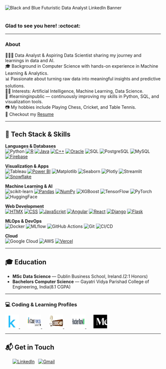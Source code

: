 

<img width="1584" height="396" alt="Black and Blue Futuristic Data Analyst LinkedIn Banner" src="https://github.com/user-attachments/assets/4a3176cc-b7fa-4a1f-a7df-ae4eba552530" />
<br/>
<br/>


### Glad to see you here! :octocat:

---
### About 
👨🏻‍💻 Data Analyst & Aspiring Data Scientist sharing my journey and learnings in data and AI.<br/>
🎓 Background in Computer Science with hands-on experience in Machine Learning & Analytics.<br/>
📊 Passionate about turning raw data into meaningful insights and predictive solutions.<br/>
👨‍💻   Interests: Artificial Intelligence, Machine Learning, Data Science.<br/>
🌱 #learninginpublic — continuously improving my skills in Python, SQL, and visualization tools.<br/>
📷   My hobbies include Playing Chess, Cricket, and Table Tennis.<br/>
📝 Checkout my [Resume](https://drive.google.com/drive/folders/1eKEQt7wMJNh1sA2Y_KlWHcN_li4K1HEd?usp=sharing)

---

## 🧰 Tech Stack & Skills

**Languages & Databases**  
![Python](https://img.shields.io/badge/Python-3776AB?style=flat&logo=python&logoColor=white)
[![R](https://img.shields.io/badge/R-%23276DC3.svg?logo=r&logoColor=white)](#)
[![Java](https://img.shields.io/badge/Java-%23ED8B00.svg?logo=openjdk&logoColor=white)](#)
[![C++](https://img.shields.io/badge/C++-%2300599C.svg?logo=c%2B%2B&logoColor=white)](#)
[![Oracle](https://custom-icon-badges.demolab.com/badge/Oracle-F80000?logo=oracle&logoColor=fff)](#)
![SQL](https://img.shields.io/badge/SQL-003B57?style=flat&logo=postgresql&logoColor=white)
![PostgreSQL](https://img.shields.io/badge/PostgreSQL-336791?style=flat&logo=postgresql&logoColor=white)
![MySQL](https://img.shields.io/badge/MySQL-4479A1?style=flat&logo=mysql&logoColor=white)
[![Firebase](https://img.shields.io/badge/Firebase-039BE5?logo=Firebase&logoColor=white)](#)


**Visualization & Apps**  
![Tableau](https://img.shields.io/badge/Tableau-E97627?style=flat&logo=tableau&logoColor=white)
[![Power BI](https://custom-icon-badges.demolab.com/badge/Power%20BI-F1C912?logo=power-bi&logoColor=fff)](#)
![Matplotlib](https://img.shields.io/badge/Matplotlib-11557C?style=flat&logo=python&logoColor=white)
![Seaborn](https://img.shields.io/badge/Seaborn-4C8CBF?style=flat&logo=python&logoColor=white)
![Plotly](https://img.shields.io/badge/Plotly-3F4F75?style=flat&logo=plotly&logoColor=white)
![Streamlit](https://img.shields.io/badge/Streamlit-FF4B4B?style=flat&logo=streamlit&logoColor=white)
[![Snowflake](https://img.shields.io/badge/Snowflake-29B5E8?logo=snowflake&logoColor=fff)](#)



**Machine Learning & AI**  
![scikit-learn](https://img.shields.io/badge/Scikit--learn-F7931E?style=flat&logo=scikit-learn&logoColor=white)
[![Pandas](https://img.shields.io/badge/Pandas-150458?logo=pandas&logoColor=fff)](#)
[![NumPy](https://img.shields.io/badge/NumPy-4DABCF?logo=numpy&logoColor=fff)](#)
![XGBoost](https://img.shields.io/badge/XGBoost-EC6523?style=flat&logo=xgboost&logoColor=white)
![TensorFlow](https://img.shields.io/badge/TensorFlow-FF6F00?style=flat&logo=tensorflow&logoColor=white)
![PyTorch](https://img.shields.io/badge/PyTorch-EE4C2C?style=flat&logo=pytorch&logoColor=white)
![HuggingFace](https://img.shields.io/badge/Hugging%20Face-F7931E?style=flat&logo=huggingface&logoColor=white)

**Web Development**  
[![HTMX](https://img.shields.io/badge/HTMX-36C?logo=htmx&logoColor=fff)](#)
[![CSS](https://img.shields.io/badge/CSS-639?logo=css&logoColor=fff)](#)
[![JavaScript](https://img.shields.io/badge/JavaScript-F7DF1E?logo=javascript&logoColor=000)](#)
[![Angular](https://img.shields.io/badge/Angular-%23DD0031.svg?logo=angular&logoColor=white)](#)
[![React](https://img.shields.io/badge/React-%2320232a.svg?logo=react&logoColor=%2361DAFB)](#)
[![Django](https://img.shields.io/badge/Django-%23092E20.svg?logo=django&logoColor=white)](#)
[![Flask](https://img.shields.io/badge/Flask-000?logo=flask&logoColor=fff)](#)




**MLOps & DevOps**  
![Docker](https://img.shields.io/badge/Docker-2496ED?style=flat&logo=docker&logoColor=white)
![MLflow](https://img.shields.io/badge/MLflow-0194E2?style=flat&logo=mlflow&logoColor=white)
![GitHub Actions](https://img.shields.io/badge/GitHub%20Actions-000000?style=flat&logo=githubactions&logoColor=white)
![Git](https://img.shields.io/badge/Git-F05032?style=flat&logo=git&logoColor=white)
![CI/CD](https://img.shields.io/badge/CI%2FCD-A3A3A3?style=flat)

**Cloud**  
![Google Cloud](https://img.shields.io/badge/Google%20Cloud-4285F4?style=flat&logo=googlecloud&logoColor=white)
![AWS](https://img.shields.io/badge/AWS-232F3E?style=flat&logo=amazonaws&logoColor=white)
[![Vercel](https://img.shields.io/badge/Vercel-%23000000.svg?logo=vercel&logoColor=white)](#)


---
## 🎓 Education

- **MSc Data Science** — Dublin Business School, Ireland.(2:1 Honors)
- **Bachelors Computer Science** — Gayatri Vidya Parishad College of Engineering, India(8.1 CGPA)

---


<div align="left">

  <h3>💻 Coding & Learning Profiles</h3>

<a href="https://www.kaggle.com/dinuuu" target="_blank" rel="noopener noreferrer">
  <img src="images/kaggle.jpeg" alt="Kaggle" width="44" height="44" />
</a>&nbsp;&nbsp;&nbsp;&nbsp;&nbsp;

<a href="https://codeforces.com/profile/dinesh_barri" target="_blank" rel="noopener noreferrer">
  <img src="images/codeforces.png" alt="Codeforces" width="44" height="44" />
</a>&nbsp;&nbsp;&nbsp;&nbsp;&nbsp;

<a href="https://www.codechef.com/users/dinesh_barri" target="_blank" rel="noopener noreferrer">
  <img src="images/codechef.png" alt="CodeChef" width="44" height="44" />
</a>&nbsp;&nbsp;&nbsp;&nbsp;&nbsp;


<a href="https://br.spoj.com/SPOJ/users/dineshbarri/" target="_blank" rel="noopener noreferrer">
  <img src="images/hackerrank.png" alt="HackerRank" width="44" height="44" />
</a>&nbsp;&nbsp;&nbsp;&nbsp;&nbsp;

<a href="https://medium.com/@dineshbarri" target="_blank" rel="noopener noreferrer">
  <img src="images/medium.jpeg" alt="Medium" width="44" height="44" />
</a>


</div>

---





## 📬 Get in Touch

&nbsp; &nbsp; &nbsp;
[![LinkedIn](https://skillicons.dev/icons?i=linkedin)](https://www.linkedin.com/in/dinesh-barri/) &nbsp;
[![Gmail](https://skillicons.dev/icons?i=gmail)](mailto:dineshbarri1997@gmail.com?subject=Hello%20Dinesh,%20From%20Github) &nbsp;








